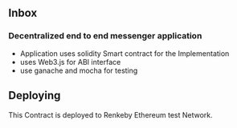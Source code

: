 Inbox
----------------------------------------
### Decentralized end to end  messenger application

- Application uses solidity Smart contract for the Implementation
- uses Web3.js for ABI interface
- use ganache and mocha for testing

## Deploying 
This Contract is deployed to Renkeby Ethereum test Network. 
